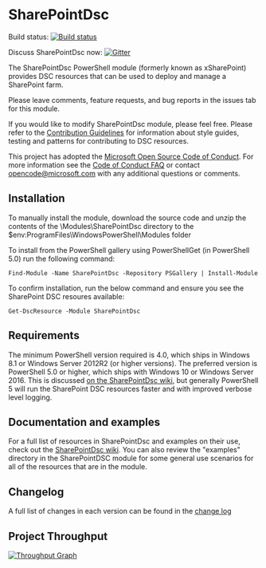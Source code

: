 # SharePointDsc

Build status: [![Build status](https://ci.appveyor.com/api/projects/status/aj6ce04iy5j4qcd4/branch/master?svg=true)](https://ci.appveyor.com/project/PowerShell/xsharepoint/branch/master)

Discuss SharePointDsc now: [![Gitter](https://badges.gitter.im/Join%20Chat.svg)](https://gitter.im/PowerShell/xSharePoint?utm_source=badge&utm_medium=badge&utm_campaign=pr-badge)

The SharePointDsc PowerShell module (formerly known as xSharePoint) provides
DSC resources that can be used to deploy and manage a SharePoint farm.

Please leave comments, feature requests, and bug reports in the issues tab for
this module.

If you would like to modify SharePointDsc module, please feel free. Please
refer to the [Contribution Guidelines](https://github.com/PowerShell/SharePointDsc/wiki/Contributing%20to%20SharePointDSC)
for information about style guides, testing and patterns for contributing
to DSC resources.

This project has adopted the [Microsoft Open Source Code of Conduct](https://opensource.microsoft.com/codeofconduct/).
For more information see the [Code of Conduct FAQ](https://opensource.microsoft.com/codeofconduct/faq/)
or contact [opencode@microsoft.com](mailto:opencode@microsoft.com) with any
additional questions or comments.

## Installation

To manually install the module, download the source code and unzip the contents
of the \Modules\SharePointDsc directory to the
$env:ProgramFiles\WindowsPowerShell\Modules folder

To install from the PowerShell gallery using PowerShellGet (in PowerShell 5.0)
run the following command:

    Find-Module -Name SharePointDsc -Repository PSGallery | Install-Module

To confirm installation, run the below command and ensure you see the
SharePoint DSC resoures available:

    Get-DscResource -Module SharePointDsc

## Requirements

The minimum PowerShell version required is 4.0, which ships in Windows 8.1
or Windows Server 2012R2 (or higher versions). The preferred version is
PowerShell 5.0 or higher, which ships with Windows 10 or Windows Server 2016.
This is discussed [on the SharePointDsc wiki](https://github.com/PowerShell/SharePointDsc/wiki/Remote%20sessions%20and%20the%20InstallAccount%20variable),
but generally PowerShell 5 will run the SharePoint DSC resources faster and
with improved verbose level logging.

## Documentation and examples

For a full list of resources in SharePointDsc and examples on their use, check
out the [SharePointDsc wiki](https://github.com/PowerShell/SharePointDsc/wiki).
You can also review the "examples" directory in the SharePointDSC module for
some general use scenarios for all of the resources that are in the module.

## Changelog

A full list of changes in each version can be found in the
[change log](CHANGELOG.md)

## Project Throughput

[![Throughput Graph](https://graphs.waffle.io/PowerShell/SharePointDsc/throughput.svg)](https://waffle.io/PowerShell/SharePointDsc/metrics/throughput)
